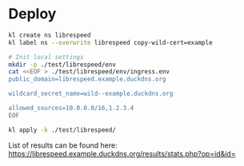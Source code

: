 
# Deploy

```bash
kl create ns librespeed
kl label ns --overwrite librespeed copy-wild-cert=example

# Init local settings
mkdir -p ./test/librespeed/env
cat <<EOF > ./test/librespeed/env/ingress.env
public_domain=librespeed.example.duckdns.org

wildcard_secret_name=wild--example.duckdns.org

allowed_sources=10.0.0.0/16,1.2.3.4
EOF

kl apply -k ./test/librespeed/
```

List of results can be found here:
https://librespeed.example.duckdns.org/results/stats.php?op=id&id=
